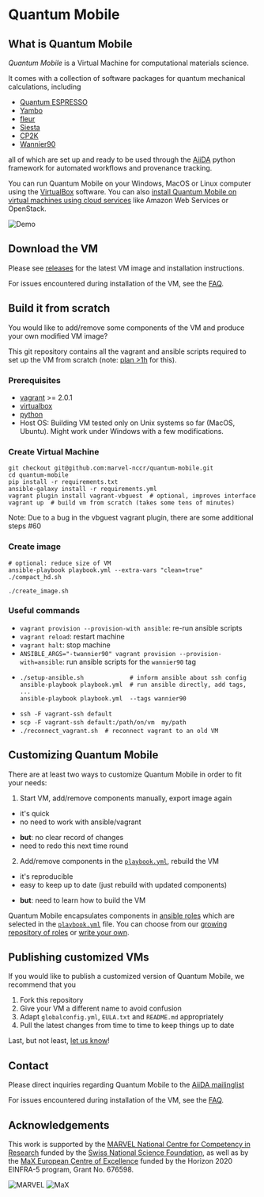 # Quantum Mobile

## What is Quantum Mobile

*Quantum Mobile* is a Virtual Machine for computational materials science.

It comes with a collection of software packages for quantum
mechanical calculations, including

 * [Quantum ESPRESSO](http://www.quantum-espresso.org/)
 * [Yambo](http://www.yambo-code.org/)
 * [fleur](http://www.flapw.de/)
 * [Siesta](https://launchpad.net/siesta)
 * [CP2K](https://www.cp2k.org)
 * [Wannier90](http://www.wannier.org)

all of which are set up and ready to be used through the
[AiiDA](http://www.aiida.net) python framework for automated workflows and
provenance tracking.

You can run Quantum Mobile on your Windows, MacOS or Linux computer using the
[VirtualBox](http://virtualbox.org/) software.
You can also
[install Quantum Mobile on virtual machines using cloud services](https://github.com/materialscloud-org/ansible-playbook-workhorse)
like Amazon Web Services or OpenStack.

![Demo](https://image.ibb.co/n50SdT/quantum_mobile.gif "A brief impression of the Quantum Mobile interface.")

## Download the VM

Please see [releases](https://github.com/marvel-nccr/quantum-mobile/releases)
for the latest VM image and installation instructions.

For issues encountered during installation of the VM, see the
[FAQ](https://github.com/marvel-nccr/quantum-mobile/wiki/Frequently-Asked-Questions).

## Build it from scratch

You would like to add/remove some components of the VM
and produce your own modified VM image?

This git repository contains all the vagrant and ansible scripts required to
set up the VM from scratch (note: [plan >1h](other_stuff/timings.txt) for
this).

### Prerequisites

- [vagrant](https://www.vagrantup.com/downloads.html) >= 2.0.1
- [virtualbox](https://www.virtualbox.org/wiki/Downloads)
- [python](https://www.python.org/)
- Host OS: Building VM tested only on Unix systems so far (MacOS, Ubuntu).
  Might work under Windows with a few modifications.

### Create Virtual Machine

```
git checkout git@github.com:marvel-nccr/quantum-mobile.git
cd quantum-mobile
pip install -r requirements.txt
ansible-galaxy install -r requirements.yml
vagrant plugin install vagrant-vbguest  # optional, improves interface
vagrant up  # build vm from scratch (takes some tens of minutes)
```

Note: Due to a bug in the vbguest vagrant plugin, there are some additional steps #60

### Create image
```
# optional: reduce size of VM
ansible-playbook playbook.yml --extra-vars "clean=true"
./compact_hd.sh

./create_image.sh
```

### Useful commands

 * `vagrant provision --provision-with ansible`: re-run ansible scripts
 * `vagrant reload`: restart machine
 * `vagrant halt`: stop machine
 * `ANSIBLE_ARGS="-twannier90" vagrant provision --provision-with=ansible`: run ansible scripts for the `wannier90` tag
 * ```
   ./setup-ansible.sh             # inform ansible about ssh config
   ansible-playbook playbook.yml  # run ansible directly, add tags, ...
   ansible-playbook playbook.yml  --tags wannier90
   ```
 * ```ssh -F vagrant-ssh default```
 * ```scp -F vagrant-ssh default:/path/on/vm  my/path```
 * ```./reconnect_vagrant.sh  # reconnect vagrant to an old VM```

## Customizing Quantum Mobile

There are at least two ways to customize Quantum Mobile in order to fit your needs:

 1. Start VM, add/remove components manually, export image again
   + it's quick
   + no need to work with ansible/vagrant
   - **but**: no clear record of changes
   - need to redo this next time round
 2. Add/remove components in the [`playbook.yml`](playbook.yml), rebuild the VM
   + it's reproducible
   + easy to keep up to date (just rebuild with updated components)
   - **but**: need to learn how to build the VM

Quantum Mobile encapsulates components in
[ansible roles](https://docs.ansible.com/ansible/latest/user_guide/playbooks_reuse_roles.html)
which are selected in the [`playbook.yml`](playbook.yml) file.
You can choose from our [growing repository of roles](https://galaxy.ansible.com/marvel-nccr) or [write your own](https://docs.ansible.com/ansible-container/roles/writing.html#writing-roles).

## Publishing customized VMs

If you would like to publish a customized version of Quantum Mobile, we recommend that you

 1. Fork this repository
 1. Give your VM a different name to avoid confusion
 1. Adapt `globalconfig.yml`, `EULA.txt` and `README.md` appropriately
 1. Pull the latest changes from time to time to keep things up to date

Last, but not least, [let us know](mailto:leopold.talirz@gmail.com)!

## Contact

Please direct inquiries regarding Quantum Mobile to the [AiiDA mailinglist](http://www.aiida.net/mailing-list/)

For issues encountered during installation of the VM, see the [FAQ](https://github.com/marvel-nccr/quantum-mobile/wiki/Frequently-Asked-Questions).

## Acknowledgements

This work is supported by the [MARVEL National Centre for Competency in Research](http://nccr-marvel.ch)
funded by the [Swiss National Science Foundation](http://www.snf.ch/en),
as well as by the [MaX European Centre of Excellence](http://www.max-centre.eu/) funded by
the Horizon 2020 EINFRA-5 program, Grant No. 676598.

![MARVEL](other_stuff/logos/MARVEL.png)
![MaX](other_stuff/logos/MaX.png)
